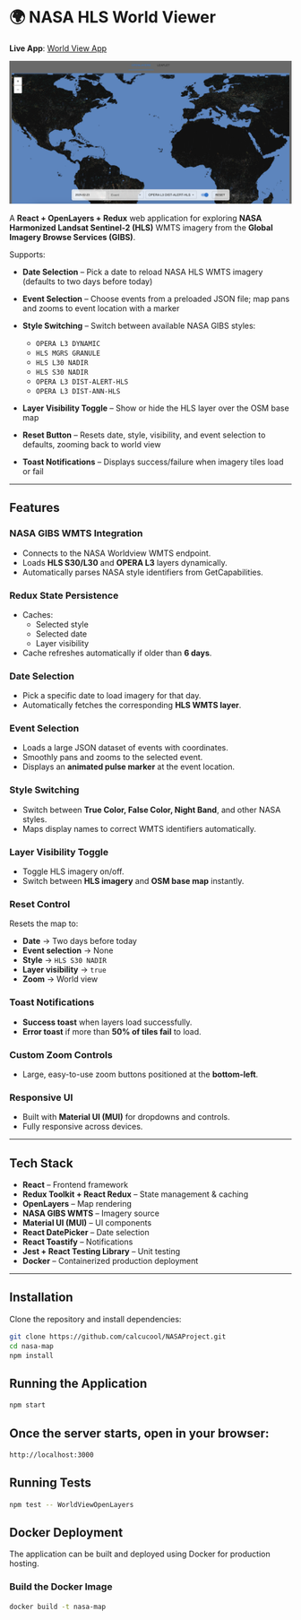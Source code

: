
# 🌍 NASA HLS World Viewer

**Live App**: [World View App](https://heartfelt-jalebi-6947b2.netlify.app/)

![NASA HLS World Viewer](./nasaImg.png)

A **React + OpenLayers + Redux** web application for exploring **NASA Harmonized Landsat Sentinel‑2 (HLS)** WMTS imagery from the **Global Imagery Browse Services (GIBS)**.

Supports:

- **Date Selection** – Pick a date to reload NASA HLS WMTS imagery (defaults to two days before today)  

- **Event Selection** – Choose events from a preloaded JSON file; map pans and zooms to event location with a marker  

- **Style Switching** – Switch between available NASA GIBS styles:  
  - `OPERA L3 DYNAMIC`  
  - `HLS MGRS GRANULE`  
  - `HLS L30 NADIR`  
  - `HLS S30 NADIR`  
  - `OPERA L3 DIST-ALERT-HLS`  
  - `OPERA L3 DIST-ANN-HLS`  

- **Layer Visibility Toggle** – Show or hide the HLS layer over the OSM base map  

- **Reset Button** – Resets date, style, visibility, and event selection to defaults, zooming back to world view  

- **Toast Notifications** – Displays success/failure when imagery tiles load or fail  


---

## Features

### NASA GIBS WMTS Integration
- Connects to the NASA Worldview WMTS endpoint.
- Loads **HLS S30/L30** and **OPERA L3** layers dynamically.
- Automatically parses NASA style identifiers from GetCapabilities.

### Redux State Persistence
- Caches:
  - Selected style
  - Selected date
  - Layer visibility  
- Cache refreshes automatically if older than **6 days**.

### Date Selection
- Pick a specific date to load imagery for that day.
- Automatically fetches the corresponding **HLS WMTS layer**.

### Event Selection
- Loads a large JSON dataset of events with coordinates.
- Smoothly pans and zooms to the selected event.
- Displays an **animated pulse marker** at the event location.

### Style Switching
- Switch between **True Color, False Color, Night Band**, and other NASA styles.
- Maps display names to correct WMTS identifiers automatically.

### Layer Visibility Toggle
- Toggle HLS imagery on/off.
- Switch between **HLS imagery** and **OSM base map** instantly.

### Reset Control
Resets the map to:
- **Date** → Two days before today  
- **Event selection** → None  
- **Style** → `HLS S30 NADIR`  
- **Layer visibility** → `true`  
- **Zoom** → World view  

### Toast Notifications
- **Success toast** when layers load successfully.
- **Error toast** if more than **50% of tiles fail** to load.

### Custom Zoom Controls
- Large, easy-to-use zoom buttons positioned at the **bottom-left**.

### Responsive UI
- Built with **Material UI (MUI)** for dropdowns and controls.
- Fully responsive across devices.

---

## Tech Stack

- **React** – Frontend framework  
- **Redux Toolkit + React Redux** – State management & caching  
- **OpenLayers** – Map rendering  
- **NASA GIBS WMTS** – Imagery source  
- **Material UI (MUI)** – UI components  
- **React DatePicker** – Date selection  
- **React Toastify** – Notifications  
- **Jest + React Testing Library** – Unit testing  
- **Docker** – Containerized production deployment  

---

## Installation

Clone the repository and install dependencies:

```bash
git clone https://github.com/calcucool/NASAProject.git
cd nasa-map
npm install
```

## Running the Application

```bash
npm start
```

## Once the server starts, open in your browser:

```bash
http://localhost:3000
```

## Running Tests
```bash
npm test -- WorldViewOpenLayers
```

## Docker Deployment  

The application can be built and deployed using Docker for production hosting.

### **Build the Docker Image**
```bash
docker build -t nasa-map
```
